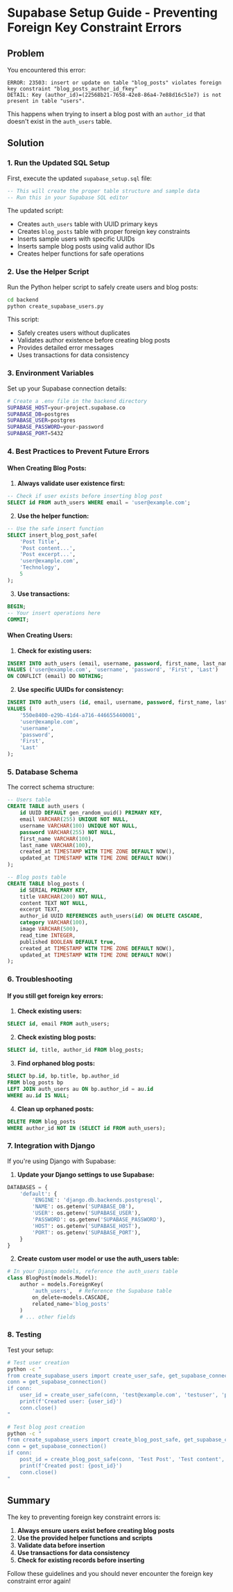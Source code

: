 # Supabase Setup Guide - Preventing Foreign Key Constraint Errors

## Problem
You encountered this error:
```
ERROR: 23503: insert or update on table "blog_posts" violates foreign key constraint "blog_posts_author_id_fkey"
DETAIL: Key (author_id)=(22568b21-7658-42e8-86a4-7e88d16c51e7) is not present in table "users".
```

This happens when trying to insert a blog post with an `author_id` that doesn't exist in the `auth_users` table.

## Solution

### 1. Run the Updated SQL Setup

First, execute the updated `supabase_setup.sql` file:

```sql
-- This will create the proper table structure and sample data
-- Run this in your Supabase SQL editor
```

The updated script:
- Creates `auth_users` table with UUID primary keys
- Creates `blog_posts` table with proper foreign key constraints
- Inserts sample users with specific UUIDs
- Inserts sample blog posts using valid author IDs
- Creates helper functions for safe operations

### 2. Use the Helper Script

Run the Python helper script to safely create users and blog posts:

```bash
cd backend
python create_supabase_users.py
```

This script:
- Safely creates users without duplicates
- Validates author existence before creating blog posts
- Provides detailed error messages
- Uses transactions for data consistency

### 3. Environment Variables

Set up your Supabase connection details:

```bash
# Create a .env file in the backend directory
SUPABASE_HOST=your-project.supabase.co
SUPABASE_DB=postgres
SUPABASE_USER=postgres
SUPABASE_PASSWORD=your-password
SUPABASE_PORT=5432
```

### 4. Best Practices to Prevent Future Errors

#### When Creating Blog Posts:

1. **Always validate user existence first:**
```sql
-- Check if user exists before inserting blog post
SELECT id FROM auth_users WHERE email = 'user@example.com';
```

2. **Use the helper function:**
```sql
-- Use the safe insert function
SELECT insert_blog_post_safe(
    'Post Title',
    'Post content...',
    'Post excerpt...',
    'user@example.com',
    'Technology',
    5
);
```

3. **Use transactions:**
```sql
BEGIN;
-- Your insert operations here
COMMIT;
```

#### When Creating Users:

1. **Check for existing users:**
```sql
INSERT INTO auth_users (email, username, password, first_name, last_name)
VALUES ('user@example.com', 'username', 'password', 'First', 'Last')
ON CONFLICT (email) DO NOTHING;
```

2. **Use specific UUIDs for consistency:**
```sql
INSERT INTO auth_users (id, email, username, password, first_name, last_name)
VALUES (
    '550e8400-e29b-41d4-a716-446655440001',
    'user@example.com',
    'username',
    'password',
    'First',
    'Last'
);
```

### 5. Database Schema

The correct schema structure:

```sql
-- Users table
CREATE TABLE auth_users (
    id UUID DEFAULT gen_random_uuid() PRIMARY KEY,
    email VARCHAR(255) UNIQUE NOT NULL,
    username VARCHAR(100) UNIQUE NOT NULL,
    password VARCHAR(255) NOT NULL,
    first_name VARCHAR(100),
    last_name VARCHAR(100),
    created_at TIMESTAMP WITH TIME ZONE DEFAULT NOW(),
    updated_at TIMESTAMP WITH TIME ZONE DEFAULT NOW()
);

-- Blog posts table
CREATE TABLE blog_posts (
    id SERIAL PRIMARY KEY,
    title VARCHAR(200) NOT NULL,
    content TEXT NOT NULL,
    excerpt TEXT,
    author_id UUID REFERENCES auth_users(id) ON DELETE CASCADE,
    category VARCHAR(100),
    image VARCHAR(500),
    read_time INTEGER,
    published BOOLEAN DEFAULT true,
    created_at TIMESTAMP WITH TIME ZONE DEFAULT NOW(),
    updated_at TIMESTAMP WITH TIME ZONE DEFAULT NOW()
);
```

### 6. Troubleshooting

#### If you still get foreign key errors:

1. **Check existing users:**
```sql
SELECT id, email FROM auth_users;
```

2. **Check existing blog posts:**
```sql
SELECT id, title, author_id FROM blog_posts;
```

3. **Find orphaned blog posts:**
```sql
SELECT bp.id, bp.title, bp.author_id 
FROM blog_posts bp 
LEFT JOIN auth_users au ON bp.author_id = au.id 
WHERE au.id IS NULL;
```

4. **Clean up orphaned posts:**
```sql
DELETE FROM blog_posts 
WHERE author_id NOT IN (SELECT id FROM auth_users);
```

### 7. Integration with Django

If you're using Django with Supabase:

1. **Update your Django settings to use Supabase:**
```python
DATABASES = {
    'default': {
        'ENGINE': 'django.db.backends.postgresql',
        'NAME': os.getenv('SUPABASE_DB'),
        'USER': os.getenv('SUPABASE_USER'),
        'PASSWORD': os.getenv('SUPABASE_PASSWORD'),
        'HOST': os.getenv('SUPABASE_HOST'),
        'PORT': os.getenv('SUPABASE_PORT'),
    }
}
```

2. **Create custom user model or use the auth_users table:**
```python
# In your Django models, reference the auth_users table
class BlogPost(models.Model):
    author = models.ForeignKey(
        'auth_users',  # Reference the Supabase table
        on_delete=models.CASCADE,
        related_name='blog_posts'
    )
    # ... other fields
```

### 8. Testing

Test your setup:

```bash
# Test user creation
python -c "
from create_supabase_users import create_user_safe, get_supabase_connection
conn = get_supabase_connection()
if conn:
    user_id = create_user_safe(conn, 'test@example.com', 'testuser', 'password', 'Test', 'User')
    print(f'Created user: {user_id}')
    conn.close()
"

# Test blog post creation
python -c "
from create_supabase_users import create_blog_post_safe, get_supabase_connection
conn = get_supabase_connection()
if conn:
    post_id = create_blog_post_safe(conn, 'Test Post', 'Test content', 'Test excerpt', 'test@example.com', 'Technology', 3)
    print(f'Created post: {post_id}')
    conn.close()
"
```

## Summary

The key to preventing foreign key constraint errors is:
1. **Always ensure users exist before creating blog posts**
2. **Use the provided helper functions and scripts**
3. **Validate data before insertion**
4. **Use transactions for data consistency**
5. **Check for existing records before inserting**

Follow these guidelines and you should never encounter the foreign key constraint error again! 